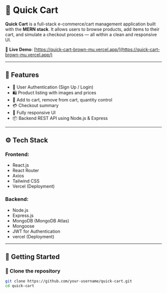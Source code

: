 # 🛒 Quick Cart

**Quick Cart** is a full-stack e-commerce/cart management application built with the **MERN stack**. It allows users to browse products, add items to their cart, and simulate a checkout process — all within a clean and responsive UI.

🔗 **Live Demo**: [https://quick-cart-brown-mu.vercel.app/](https://quick-cart-brown-mu.vercel.app/)

---

## 📌 Features

- 🔐 User Authentication (Sign Up / Login)
- 🛍️ Product listing with images and prices
- 🧺 Add to cart, remove from cart, quantity control
- 💳 Checkout summary
- 📱 Fully responsive UI
- 📦 Backend REST API using Node.js & Express

---

## ⚙️ Tech Stack

### Frontend:
- React.js
- React Router
- Axios
- Tailwind CSS 
- Vercel (Deployment)

### Backend:
- Node.js
- Express.js
- MongoDB (MongoDB Atlas)
- Mongoose
- JWT for Authentication
- vercel (Deployment)

---

## 🚀 Getting Started

### 📁 Clone the repository

```bash
git clone https://github.com/your-username/quick-cart.git
cd quick-cart
